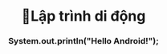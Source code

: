 
<h1 align="center">👋Lập trình di động</h1>
<h3 align="center">System.out.println("Hello Android!");</h3>

